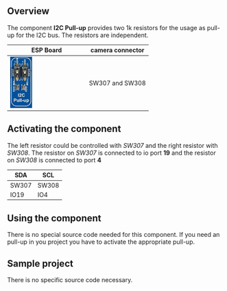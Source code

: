 ## Overview

The component **I2C Pull-up** provides two 1k resistors for the usage as pull-up for the I2C bus. The resistors are independent.

ESP Board | camera connector
--- | ---
<img src="/images/esp32/block_i2c_pull_up.png"  width="30%"> | SW307 and SW308

## Activating the component
The left resistor could be controlled with *SW307* and the right resistor with *SW308*. The resistor on *SW307* is connected to io port **19** and the resistor on *SW308* is connected to port **4**

SDA | SCL
--- | ---
SW307 | SW308
IO19 | IO4

## Using the component
There is no special source code needed for this component. If you need an pull-up in you project you have to activate the appropriate pull-up.

## Sample project
There is no specific source code necessary.
